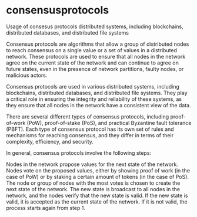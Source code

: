 # consensusprotocols
Usage of consesus protocols  distributed systems, including blockchains, distributed databases, and distributed file systems

Consensus protocols are algorithms that allow a group of distributed nodes to reach consensus on a single value or a set of values in a distributed network. These protocols are used to ensure that all nodes in the network agree on the current state of the network and can continue to agree on future states, even in the presence of network partitions, faulty nodes, or malicious actors.

Consensus protocols are used in various distributed systems, including blockchains, distributed databases, and distributed file systems. They play a critical role in ensuring the integrity and reliability of these systems, as they ensure that all nodes in the network have a consistent view of the data.

There are several different types of consensus protocols, including proof-of-work (PoW), proof-of-stake (PoS), and practical Byzantine fault tolerance (PBFT). Each type of consensus protocol has its own set of rules and mechanisms for reaching consensus, and they differ in terms of their complexity, efficiency, and security.

In general, consensus protocols involve the following steps:

Nodes in the network propose values for the next state of the network.
Nodes vote on the proposed values, either by showing proof of work (in the case of PoW) or by staking a certain amount of tokens (in the case of PoS).
The node or group of nodes with the most votes is chosen to create the next state of the network.
The new state is broadcast to all nodes in the network, and the nodes verify that the new state is valid.
If the new state is valid, it is accepted as the current state of the network. If it is not valid, the process starts again from step 1.
